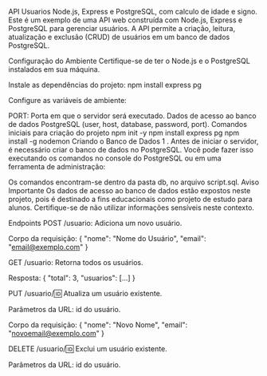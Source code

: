 API Usuarios Node.js, Express e PostgreSQL, com calculo de idade e signo.
Este é um exemplo de uma API web construída com Node.js, Express e PostgreSQL para gerenciar usuários. A API permite a criação, leitura, atualização e exclusão (CRUD) de usuários em um banco de dados PostgreSQL.

Configuração do Ambiente
Certifique-se de ter o Node.js e o PostgreSQL instalados em sua máquina.

Instale as dependências do projeto: npm install express pg

Configure as variáveis de ambiente:

PORT: Porta em que o servidor será executado.
Dados de acesso ao banco de dados PostgreSQL (user, host, database, password, port).
Comandos iniciais para criação do projeto
npm init -y
npm install express pg
npm install -g nodemon
Criando o Banco de Dados
1 . Antes de iniciar o servidor, é necessário criar o banco de dados no PostgreSQL. Você pode fazer isso executando os comandos no console do PostgreSQL ou em uma ferramenta de administração:

Os comandos encontram-se dentro da pasta db, no arquivo script.sql.
Aviso Importante
Os dados de acesso ao banco de dados estão expostos neste projeto, pois é destinado a fins educacionais como projeto de estudo para alunos. Certifique-se de não utilizar informações sensíveis neste contexto.

Endpoints
POST /usuario: Adiciona um novo usuário.

Corpo da requisição: { "nome": "Nome do Usuário", "email": "email@exemplo.com" }

GET /usuario: Retorna todos os usuários.

Resposta: { "total": 3, "usuarios": [...] }

PUT /usuario/:id: Atualiza um usuário existente.

Parâmetros da URL: id do usuário.

Corpo da requisição: { "nome": "Novo Nome", "email": "novoemail@exemplo.com" }

DELETE /usuario/:id: Exclui um usuário existente.

Parâmetros da URL: id do usuário.
